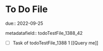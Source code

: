 # To Do File

due:: 2022-09-25

metadatafield:: todoTestFile_1388_42

- [ ] Task of todoTestFile_1388 1 [[Query me]]
